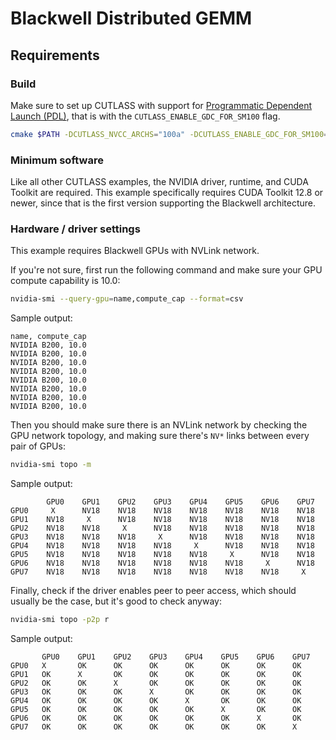 # Blackwell Distributed GEMM

## Requirements

### Build
Make sure to set up CUTLASS with
support for [Programmatic Dependent Launch (PDL)](../../media/docs/cpp/dependent_kernel_launch.md),
that is with the `CUTLASS_ENABLE_GDC_FOR_SM100` flag.

```bash
cmake $PATH -DCUTLASS_NVCC_ARCHS="100a" -DCUTLASS_ENABLE_GDC_FOR_SM100=1
```

### Minimum software

Like all other CUTLASS examples, the NVIDIA driver, runtime, and CUDA Toolkit are required.
This example specifically requires CUDA Toolkit 12.8 or newer, since that is the first version
supporting the Blackwell architecture.

### Hardware / driver settings

This example requires Blackwell GPUs with NVLink network.

If you're not sure, first run the following command and make sure your GPU
compute capability is 10.0:

```bash
nvidia-smi --query-gpu=name,compute_cap --format=csv
```

Sample output:

```
name, compute_cap
NVIDIA B200, 10.0
NVIDIA B200, 10.0
NVIDIA B200, 10.0
NVIDIA B200, 10.0
NVIDIA B200, 10.0
NVIDIA B200, 10.0
NVIDIA B200, 10.0
NVIDIA B200, 10.0
```


Then you should make sure there is an NVLink network by checking the GPU network topology,
and making sure there's `NV*` links between every pair of GPUs:

```bash
nvidia-smi topo -m
```

Sample output:

```
        GPU0    GPU1    GPU2    GPU3    GPU4    GPU5    GPU6    GPU7
GPU0     X      NV18    NV18    NV18    NV18    NV18    NV18    NV18
GPU1    NV18     X      NV18    NV18    NV18    NV18    NV18    NV18
GPU2    NV18    NV18     X      NV18    NV18    NV18    NV18    NV18
GPU3    NV18    NV18    NV18     X      NV18    NV18    NV18    NV18
GPU4    NV18    NV18    NV18    NV18     X      NV18    NV18    NV18
GPU5    NV18    NV18    NV18    NV18    NV18     X      NV18    NV18
GPU6    NV18    NV18    NV18    NV18    NV18    NV18     X      NV18
GPU7    NV18    NV18    NV18    NV18    NV18    NV18    NV18     X
```

Finally, check if the driver enables peer to peer access, which should usually be the case,
but it's good to check anyway:

```bash
nvidia-smi topo -p2p r
```

Sample output:

```
       GPU0    GPU1    GPU2    GPU3    GPU4    GPU5    GPU6    GPU7
GPU0   X       OK      OK      OK      OK      OK      OK      OK
GPU1   OK      X       OK      OK      OK      OK      OK      OK
GPU2   OK      OK      X       OK      OK      OK      OK      OK
GPU3   OK      OK      OK      X       OK      OK      OK      OK
GPU4   OK      OK      OK      OK      X       OK      OK      OK
GPU5   OK      OK      OK      OK      OK      X       OK      OK
GPU6   OK      OK      OK      OK      OK      OK      X       OK
GPU7   OK      OK      OK      OK      OK      OK      OK      X
```
